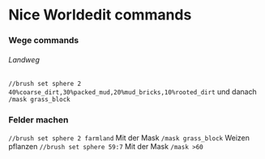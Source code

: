 # Nice Worldedit commands

### Wege commands

###### Landweg
``
//brush set sphere 2 40%coarse_dirt,30%packed_mud,20%mud_bricks,10%rooted_dirt
``
und danach
``
/mask grass_block
``

### Felder machen

``
//brush set sphere 2 farmland
``
Mit der Mask
``
/mask grass_block
``
Weizen pflanzen
``
//brush set sphere 59:7
``
Mit der Mask
``
/mask >60
``
